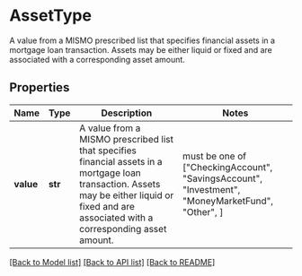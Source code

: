 # AssetType

A value from a MISMO prescribed list that specifies financial assets in a mortgage loan transaction. Assets may be either liquid or fixed and are associated with a corresponding asset amount.

## Properties
Name | Type | Description | Notes
------------ | ------------- | ------------- | -------------
**value** | **str** | A value from a MISMO prescribed list that specifies financial assets in a mortgage loan transaction. Assets may be either liquid or fixed and are associated with a corresponding asset amount. |  must be one of ["CheckingAccount", "SavingsAccount", "Investment", "MoneyMarketFund", "Other", ]

[[Back to Model list]](../README.md#documentation-for-models) [[Back to API list]](../README.md#documentation-for-api-endpoints) [[Back to README]](../README.md)



